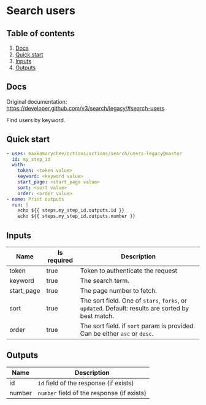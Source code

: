 # Search users

## Table of contents

1. [Docs](#docs)
1. [Quick start](#quick-start)
1. [Inputs](#inputs)
1. [Outputs](#outputs)

<a name="quick-start" ></a>
## Docs

Original documentation: https://developer.github.com/v3/search/legacy/#search-users

Find users by keyword.


<a name="quick start" ></a>
## Quick start

```yaml
- uses: maxkomarychev/octions/octions/search/users-legacy@master
  id: my_step_id
  with:
    token: <token value>
    keyword: <keyword value>
    start_page: <start_page value>
    sort: <sort value>
    order: <order value>
- name: Print outputs
  run: |
    echo ${{ steps.my_step_id.outputs.id }}
    echo ${{ steps.my_step_id.outputs.number }}
```


<a name="inputs" ></a>
## Inputs

| Name | Is required | Description |
|---|---|---|
|token|true|Token to authenticate the request
|keyword|true|The search term.
|start_page|true|The page number to fetch.
|sort|true|The sort field. One of `stars`, `forks`, or `updated`. Default: results are sorted by best match.
|order|true|The sort field. if `sort` param is provided. Can be either `asc` or `desc`.

<a name="outputs" ></a>
## Outputs

| Name | Description |
|---|---|
|id|`id` field of the response (if exists)|
|number|`number` field of the response (if exists)|

